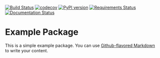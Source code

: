 [![Build 
Status](https://www.travis-ci.org/ba1/Vicinator.svg?branch=master)](https://www.travis-ci.org/ba1/Vicinator) 
[![codecov](https://codecov.io/gh/ba1/Vicinator/branch/master/graph/badge.svg)](https://codecov.io/gh/ba1/Vicinator) 
[![PyPI version](https://badge.fury.io/py/Vicinator.svg)](https://badge.fury.io/py/Vicinator) 
[![Requirements 
Status](https://requires.io/github/ba1/Vicinator/requirements.svg?branch=master)](https://requires.io/github/ba1/Vicinator/requirements/?branch=master) 
[![Documentation 
Status](https://readthedocs.org/projects/vicinator/badge/?version=latest)](https://vicinator.readthedocs.io/en/latest/?badge=latest)
      
# Example Package


This is a simple example package. You can use
[Github-flavored Markdown](https://guides.github.com/features/mastering-markdown/)
to write your content.

